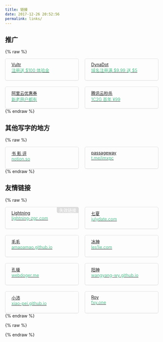```yaml
---
title: 链接
date: 2017-12-26 20:52:56
permalink: links/
---
```


## 推广

{% raw %}
<div class="link-list">
    <a href="https://www.vultr.com/?ref=8597020-6G" target="_blank" rel="noopener">
        Vultr<br><span>注册送 $100 体验金</span>
    </a>
    <a href="http://www.dynadot.com/?s9T6ugy6e6C647c" target="_blank" rel="noopener">
        DynaDot<br><span>域名注册满 $9.99 送 $5</span>
    </a>
    <a href="https://www.aliyun.com/minisite/goods?userCode=hl1uilbl" target="_blank" rel="noopener">
        阿里云优惠券<br><span>新老用户都有</span>
    </a>
    <a href="https://cloud.tencent.com/act/cps/redirect?redirect=1054&cps_key=da2e67a4ea07864f3ac54599a94cd8c7&from=console" target="_blank" rel="noopener">
        腾讯云秒杀<br><span>1C2G 首年 &yen;99</span>
    </a>
</div>
{% endraw %}

## 其他写字的地方

{% raw %}
<div class="link-list">
    <a href="https://www.notion.so/08bd1851f8ed43339d87e7f764d437aa?v=8b7f92c3ace6450a95bf086fa81459f6" target="_blank" rel="noopener">
        书 影 评<br><span>notion.so</span>
    </a>
    <a href="https://t.me/s/imxpc" target="_blank" rel="noopener">
        passageway<br><span>t.me/imxpc</span>
    </a>
</div>
{% endraw %}

## 友情链接

{% raw %}
<div class="link-list">
    <a class="missing" href="http://lightning-zgc.com/" target="_blank" rel="noopener">
        Lightning<br><span>lightning-zgc.com</span>
    </a>
    <a href="https://www.julydate.com/" target="_blank" rel="noopener">
        七夏<br><span>julydate.com</span>
    </a>
    <a href="https://amaoamao.github.io/" target="_blank" rel="noopener">
        毛毛<br><span>amaoamao.github.io</span>
    </a>
    <a href="http://les1ie.com/" target="_blank" rel="noopener">
        冰神<br><span>les1ie.com</span>
    </a>
    <a href="http://webdoger.me/" target="_blank" rel="noopener">
        孔壕<br><span>webdoger.me</span>
    </a>
    <a href="https://wangyang-wy.github.io/" target="_blank" rel="noopener">
        阳神<br><span>wangyang-wy.github.io</span>
    </a>
    <a href="https://xiao-pei.github.io/" target="_blank" rel="noopener">
        小沛<br><span>xiao-pei.github.io</span>
    </a>
    <a href="https://fxy.one/" target="_blank" rel="noopener">
        Roy<br><span>fxy.one</span>
    </a>
</div>
{% endraw %}

{% raw %}
<style>
.link-list {
    display: grid;
    justify-content: space-between;
    grid-template-columns: repeat(auto-fit, minmax(200px, 1fr));
    grid-gap: 20px;
}
.link-list a {
    display: inline-block;
    min-width: 160px;
    height: 50px;
    padding: 10px 20px;
    border: 1px solid #ddd;
    border-radius: 5px;
    box-shadow: 0 1px 2px rgba(0, 0, 0, 0.0625);
    transition: 0.1s all;
}
.link-list a:hover {
    border-color: #4FC08D;
    box-shadow: 0 1px 2px rgba(79, 192, 141, 0.0625);
}
.link-list a:active {
    transform: translateY(1px);
    border-color: #3AA373;
    box-shadow: 0 1px 2px rgba(0, 0, 0, 0.0625) inset;
}
.link-list a span {
    color: #4FC08D;
}
.link-list a.missing::before {
    content: '失效链接';
    color: #fff;
    background: #ddd;
    float: right;
    padding: 0 8px;
    transform: translate(21px, -11px);
    transition: 0.1s all;
    border-radius: 0 5px 0 5px;
}
.link-list a.missing:hover::before {
    background: #4FC08D;
}

</style>
{% endraw %}